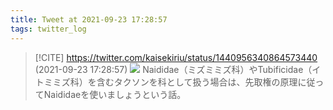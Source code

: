 ```yaml
---
title: Tweet at 2021-09-23 17:28:57
tags: twitter_log
---
```


> [!CITE] https://twitter.com/kaisekiriu/status/1440956340864573440 (2021-09-23 17:28:57)
> ![](https://twitter.com/kaisekiriu/status/1440956340864573440)
> Naididae（ミズミミズ科）やTubificidae（イトミミズ科）を含むタクソンを科として扱う場合は、先取権の原理に従ってNaididaeを使いましょうという話。
